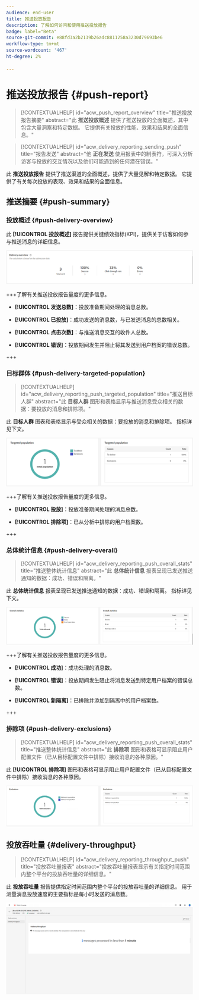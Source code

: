 ```yaml
---
audience: end-user
title: 推送投放报告
description: 了解如何访问和使用推送投放报告
badge: label="Beta"
source-git-commit: e88fd3a2b2139b26adc8811258a3230d79693be6
workflow-type: tm+mt
source-wordcount: '467'
ht-degree: 2%

---
```


# 推送投放报告 {#push-report}

>[!CONTEXTUALHELP]
>id="acw_push_report_overview"
>title="推送投放报告摘要"
>abstract="此 **推送投放概述** 提供了推送投放的全面概述，其中包含大量洞察和特定数据。 它提供有关投放的性能、效果和结果的全面信息。"

>[!CONTEXTUALHELP]
>id="acw_delivery_reporting_sending_push"
>title="报告发送"
>abstract="他 **正在发送** 使用报表中的制表符，可深入分析访客与投放的交互情况以及他们可能遇到的任何潜在错误。"

此 **推送投放报告** 提供了推送渠道的全面概述，提供了大量见解和特定数据。 它提供了有关每次投放的表现、效果和结果的全面信息。

## 推送摘要 {#push-summary}

### 投放概述 {#push-delivery-overview}

此 **[!UICONTROL 投放概述]** 报告提供关键绩效指标(KPI)，提供关于访客如何参与推送消息的详细信息。

![](assets/reporting_push_3.png)

+++了解有关推送投放报告量度的更多信息。

* **[!UICONTROL 发送总数]**：投放准备期间处理的消息总数。

* **[!UICONTROL 已投放]**：成功发送的消息数，与已发送消息的总数相关。

* **[!UICONTROL 点击次数]**：与推送消息交互的收件人总数。

* **[!UICONTROL 错误]**：投放期间发生并阻止将其发送到用户档案的错误总数。

+++

### 目标群体 {#push-delivery-targeted-population}


>[!CONTEXTUALHELP]
>id="acw_delivery_reporting_push_targeted_population"
>title="推送目标人群"
>abstract="此 **目标人群** 图形和表格显示与推送消息受众相关的数据：要投放的消息和排除项。"

此 **目标人群** 图表和表格显示与受众相关的数据：要投放的消息和排除项。 指标详见下文。

![](assets/reporting_push_4.png)

+++了解有关推送投放报告量度的更多信息。

* **[!UICONTROL 投放]**：投放准备期间处理的消息总数。

* **[!UICONTROL 排除项]**：已从分析中排除的用户档案数。

+++

### 总体统计信息 {#push-delivery-overall}


>[!CONTEXTUALHELP]
>id="acw_delivery_reporting_push_overall_stats"
>title="推送整体统计信息"
>abstract="此 **总体统计信息** 报表呈现已发送推送通知的数据：成功、错误和隔离。"

此 **总体统计信息** 报表呈现已发送推送通知的数据：成功、错误和隔离。 指标详见下文。

![](assets/reporting_push_5.png)

+++了解有关推送投放报告量度的更多信息。

* **[!UICONTROL 成功]**：成功处理的消息数。

* **[!UICONTROL 错误]**：投放期间发生阻止将消息发送到特定用户档案的错误总数。

* **[!UICONTROL 新隔离]**：已排除并添加到隔离中的用户档案数。

+++

### 排除项 {#push-delivery-exclusions}


>[!CONTEXTUALHELP]
>id="acw_delivery_reporting_push_overall_stats"
>title="推送整体统计信息"
>abstract="此 **排除项** 图形和表格可显示阻止用户配置文件（已从目标配置文件中排除）接收消息的各种原因。"

此 **[!UICONTROL 排除项]** 图形和表格可显示阻止用户配置文件（已从目标配置文件中排除）接收消息的各种原因。

![](assets/reporting_push_6.png)

## 投放吞吐量 {#delivery-throughput}

>[!CONTEXTUALHELP]
>id="acw_delivery_reporting_throughput_push"
>title="投放吞吐量报表"
>abstract="投放吞吐量报表显示有关指定时间范围内整个平台的投放吞吐量的详细信息。"

此 **投放吞吐量** 报告提供指定时间范围内整个平台的投放吞吐量的详细信息。 用于测量消息投放速度的主要指标是每小时发送的消息数。

![](assets/reporting_push_2.png)
